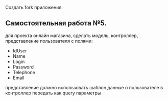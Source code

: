 Создать fork приложения.

## Самостоятельная работа №5.
для проекта онлайн магазина, сделать модель, контроллер, представление пользователя с полями:
- IdUser
- Name
- Login
- Password
- Telephone
- Email

  
представление должно использовать шаблон
данные о пользователе в контроллер передать как query параметры
